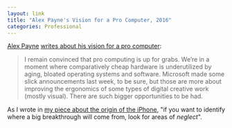 ```yaml
---
layout: link
title: "Alex Payne's Vision for a Pro Computer, 2016"
categories: Professional
---
```


[Alex Payne](https://twitter.com/al3x) [writes about his vision for a pro computer](https://al3x.net/posts/2016/10/31/pro-computing.html):

> I remain convinced that pro computing is up for grabs. We’re in a moment where comparatively cheap hardware is underutilized by aging, bloated operating systems and software. Microsoft made some slick announcements last week, to be sure, but those are more about improving the ergonomics of some types of digital creative work (mostly visual). There are such bigger opportunities to be had.

As I wrote in [my piece about the origin of the iPhone](/2019/04/20/the-deal-that-made-the-iphone/), "if you want to identify where a big breakthrough will come from, look for areas of *neglect*".
